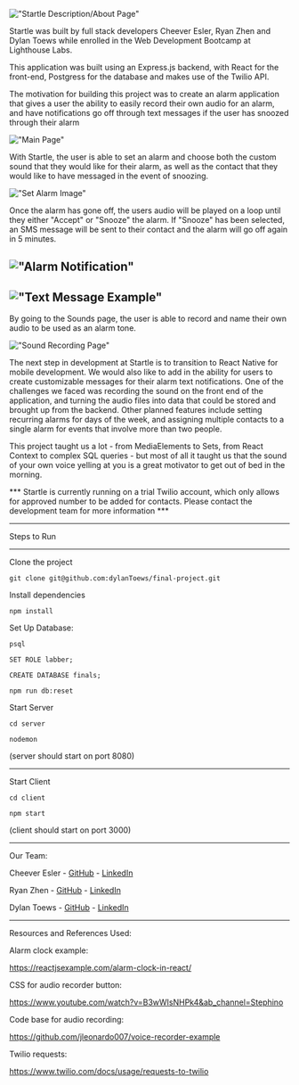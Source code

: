 !["Startle Description/About Page"](https://github.com/dylanToews/final-project/blob/main/docs/Startle-About.png?raw=true)

Startle was built by full stack developers Cheever Esler, Ryan Zhen and Dylan Toews while enrolled in the Web Development Bootcamp at Lighthouse Labs. 


This application was built using an Express.js backend, with React for the front-end, Postgress for the database and makes use of the Twilio API.

The motivation for building this project was to create an alarm application that gives a user the ability to easily record their own audio for an alarm, and have notifications go off through text messages if the user has snoozed through their alarm

!["Main Page"](https://github.com/dylanToews/final-project/blob/main/docs/Startle-Home.png?raw=true)

With Startle, the user is able to set an alarm and choose both the custom sound that they would like for their alarm, as well as the contact that they would like to have messaged in the event of snoozing. 


!["Set Alarm Image"](https://github.com/dylanToews/final-project/blob/main/docs/Startle-SetAlarm.png?raw=true)

Once the alarm has gone off, the users audio will be played on a loop until they either "Accept" or "Snooze" the alarm. If "Snooze" has been selected, an SMS message will be sent to their contact and the alarm will go off again in 5 minutes. 

!["Alarm Notification"](https://github.com/dylanToews/final-project/blob/main/docs/Startle-Notification.png?raw=true)
---------
!["Text Message Example"](https://github.com/dylanToews/final-project/blob/main/docs/Startle-Text.png?raw=true)
---------
By going to the Sounds page, the user is able to record and name their own audio to be used as an alarm tone.


!["Sound Recording Page"](https://github.com/dylanToews/final-project/blob/main/docs/Startle-Sound.png?raw=true)

The next step in development at Startle is to transition to React Native for mobile development. We would also like to add in the ability for users to create customizable messages for their alarm text notifications. One of the challenges we faced was recording the sound on the front end of the application, and turning the audio files into data that could be stored and brought up from the backend. Other planned features include setting recurring alarms for days of the week, and assigning multiple contacts to a single alarm for events that involve more than two people.

This project taught us a lot - from MediaElements to Sets, from React Context to complex SQL queries - but most of all it taught us that the sound of your own voice yelling at you is a great motivator to get out of bed in the morning.

*** Startle is currently running on a trial Twilio account, which only allows for approved number to be added for contacts. Please contact the development team for more information ***


------------------

Steps to Run

------------------

Clone the project 

```git clone git@github.com:dylanToews/final-project.git```

Install dependencies

```npm install``` 

Set Up Database: 

```psql```

```SET ROLE labber;```

```CREATE DATABASE finals;``` 

```npm run db:reset```


Start Server

```cd server```

```nodemon```

(server should start on port 8080)


-------------------

Start Client

```cd client```

```npm start```

(client should start on port 3000)


------------------

Our Team: 

Cheever Esler - [GitHub](https://github.com/Thornrose) - [LinkedIn](https://www.linkedin.com/in/cheever-esler/)

Ryan Zhen - [GitHub](https://github.com/Squoog) - [LinkedIn](https://www.linkedin.com/in/ryanzhen/)

Dylan Toews - [GitHub](https://github.com/dylanToews) - [LinkedIn](https://www.linkedin.com/in/dylan-toews-b4752925a/)



------------------

Resources and References Used:

Alarm clock example:

https://reactjsexample.com/alarm-clock-in-react/

CSS for audio recorder button:

https://www.youtube.com/watch?v=B3wWIsNHPk4&ab_channel=Stephino

Code base for audio recording:

https://github.com/jleonardo007/voice-recorder-example

Twilio requests:

https://www.twilio.com/docs/usage/requests-to-twilio
